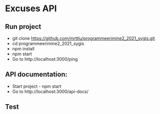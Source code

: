 # Excuses API

## Run project
* git clone https://github.com/mrttlu/programmeerimine2_2021_sygis.git
* cd programmeerimine2_2021_sygis
* npm install
* npm start
* Go to http://localhost:3000/ping

## API documentation:
* Start project - npm start
* Go to http://localhost:3000/api-docs/

## Test